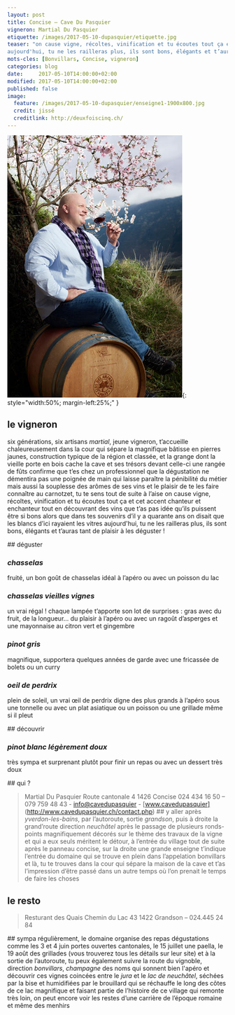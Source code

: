```yaml
---
layout: post
title: Concise — Cave Du Pasquier
vigneron: Martial Du Pasquier
etiquette: /images/2017-05-10-dupasquier/etiquette.jpg
teaser: "on cause vigne, récoltes, vinification et tu écoutes tout ça et cet accent chanteur et enchanteur tout en découvrant des vins que t’as pas idée qu’ils puissent être si bons alors que dans tes souvenirs d’il y a quarante ans on disait que les blancs d’ici rayaient les vitres 
aujourd'hui, tu ne les railleras plus, ils sont bons, élégants et t’auras tant de plaisir à les déguster !"
mots-cles: [Bonvillars, Concise, vigneron]
categories: blog
date:     2017-05-10T14:00:00+02:00
modified: 2017-05-10T14:00:00+02:00
published: false
image:
  feature: /images/2017-05-10-dupasquier/enseigne1-1900x800.jpg
  credit: jissé
  creditlink: http://deuxfoiscinq.ch/
---
```


![Martial Du Pasquier – Concise – cave Du Pasquier](/images/2017-04-10-saillon-cavedesamandiers/alexandredeletraz-2-400x599.jpg){: style="width:50%; margin-left:25%;" }



## le vigneron
six générations, six artisans 
*martial*, jeune vigneron, t’accueille chaleureusement dans la cour qui sépare la magnifique bâtisse en pierres jaunes, construction typique de la région et classée, et la grange dont la vieille porte en bois cache la cave et ses trésors
devant celle-ci une rangée de fûts confirme que t’es chez un professionnel que la dégustation ne démentira pas
une poignée de main qui laisse paraître la pénibilité du métier mais aussi la souplesse des arômes de ses vins et le plaisir de te les faire connaître
au carnotzet, tu te sens tout de suite à l’aise 
on cause vigne, récoltes, vinification et tu écoutes tout ça et cet accent chanteur et enchanteur tout en découvrant des vins que t’as pas idée qu’ils puissent être si bons alors que dans tes souvenirs d’il y a quarante ans on disait que les blancs d’ici rayaient les vitres 
aujourd'hui, tu ne les railleras plus, ils sont bons, élégants et t’auras tant de plaisir à les déguster !

## déguster
### *chasselas*
fruité, un bon goût de chasselas
idéal à l’apéro ou avec un poisson du lac
### *chasselas vieilles vignes*
un vrai régal ! chaque lampée t’apporte son lot de surprises : gras avec du fruit, de la longueur… du plaisir
à l’apéro ou avec un ragoût d’asperges et une mayonnaise au citron vert et gingembre
### *pinot gris*
magnifique, supportera quelques années de garde
avec une fricassée de bolets ou un curry
### *oeil de perdrix*
plein de soleil, un vrai œil de perdrix digne des plus grands
à l’apéro sous une tonnelle ou avec un plat asiatique ou un poisson ou une grillade même si il pleut


## découvrir
### *pinot blanc légèrement doux*
très sympa et surprenant
plutôt pour finir un repas ou avec un dessert très doux

## qui ?
> Martial Du Pasquier
> Route cantonale 4
> 1426  Concise
> 024 434 16 50 – 079 759 48 43 - [info@cavedupasquier](mailto:info@cavedupasquier.ch) - [www.cavedupasquier] (http://www.cavedupasquier.ch/contact.php)
## y aller
après *yverdon-les-bains*, par l’autoroute, sortie *grandson*, puis à droite la 
grand’route direction *neuchâtel*
après le passage de plusieurs ronds-points magnifiquement décorés sur le thème des travaux de la vigne et qui a eux seuls méritent le détour, à l’entrée du village tout de suite après le panneau concise, sur la droite une grande enseigne t’indique l’entrée du domaine qui se trouve en plein dans l’appelation bonvillars
et là, tu te trouves dans la cour qui sépare la maison de la cave et t’as l’impression d’être passé dans un autre temps où l’on prenait le temps de faire les choses

## le resto
> Resturant des Quais
> Chemin du Lac 43
> 1422 Grandson – 024.445 24 84

## sympa
régulièrement, le domaine organise des repas dégustations comme les 3 et 4 juin portes ouvertes cantonales, le 15 juillet une paella, le 19 août des grillades (vous trouverez tous les détails sur leur site)
et
à la sortie de l’autoroute, tu peux également suivre la route du vignoble, direction *bonvillars*, *champagne* des noms qui sonnent bien l'apéro
et découvrir ces vignes coincées entre le *jura* et le *lac de neuchâtel*, séchées par la bise et humidifiées par le brouillard qui se réchauffe le long des côtes de ce lac magnifique
et
faisant partie de l’histoire de ce village qui remonte très loin, on peut encore voir les restes d’une carrière de l’époque romaine et même des menhirs


